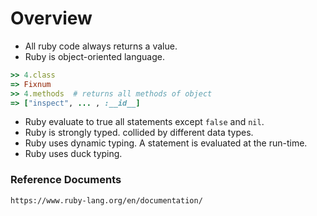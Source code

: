 # Overview

- All ruby code always returns a value.
- Ruby is object-oriented language.
```ruby
>> 4.class
=> Fixnum
>> 4.methods  # returns all methods of object
=> ["inspect", ... , :__id__]
```
- Ruby evaluate to true all statements except `false` and `nil`.
- Ruby is strongly typed. collided by different data types.
- Ruby uses dynamic typing. A statement is evaluated at the run-time.  
- Ruby uses duck typing. 

### Reference Documents

`https://www.ruby-lang.org/en/documentation/`